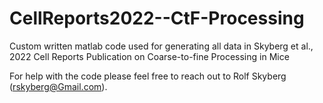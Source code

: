 # CellReports2022--CtF-Processing
Custom written matlab code used for generating all data in Skyberg et al., 2022 Cell Reports Publication on Coarse-to-fine Processing in Mice

For help with the code please feel free to reach out to Rolf Skyberg (rskyberg@Gmail.com). 

